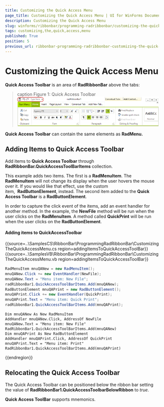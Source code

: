 ```yaml
---
title: Customizing the Quick Access Menu
page_title: Customizing the Quick Access Menu | UI for WinForms Documentation
description: Customizing the Quick Access Menu
slug: winforms/ribbonbar/programming-radribbonbar/customizing-the-quick-access-menu
tags: customizing,the,quick,access,menu
published: True
position: 5
previous_url: ribbonbar-programming-radribbonbar-customizing-the-quick-access-menu
---
```


# Customizing the Quick Access Menu

__Quick Access Toolbar__ is an area of __RadRibbonBar__ above the tabs:

>caption Figure 1: Quick Access Toolbar 
![ribbonbar-programming-radribbonbar-customizing-the-quick-access-menu 001](images/ribbonbar-programming-radribbonbar-customizing-the-quick-access-menu001.png)

__Quick Access Toolbar__ can contain the same elements as __RadMenu.__

## Adding Items to Quick Access Toolbar

Add items to __Quick Access Toolbar__ through __RadRibbonBar.QuickAccessToolBarItems__ collection.

This example adds two items. The first is a __RadMenuItem__. The __RadMenuItem__ will not change its display when the user hovers the mouse over it. If you would like that effect, use the custom  item,  __RadButtonElement__, instead. The second item added to the __Quick Access Toolbar__ is a __RadButtonElement__.

In order to capture the click event of the items, add an event handler for another method. In the example, the __NewFile__ method will be run when the user clicks on the __RadMenuItem__. A method called __QuickPrint__ will be run when the user clicks on the __RadButtonElement__.

#### Adding items to QuickAccessToolbar

{{source=..\SamplesCS\RibbonBar\ProgrammingRadRibbonBar\CustomizingTheQuickAccessMenu.cs region=addingItemsToQuickAccessToolBar}} 
{{source=..\SamplesVB\RibbonBar\ProgrammingRadRibbonBar\CustomizingTheQuickAccessMenu.vb region=addingItemsToQuickAccessToolBar}} 

````C#
RadMenuItem mnuQANew = new RadMenuItem();
mnuQANew.Click += new EventHandler(NewFile);
mnuQANew.Text = "Menu item: New File";
radRibbonBar1.QuickAccessToolBarItems.Add(mnuQANew);
RadButtonElement mnuQAPrint = new RadButtonElement();
mnuQAPrint.Click += new EventHandler(QuickPrint);
mnuQAPrint.Text = "Menu item: Quick Print";
radRibbonBar1.QuickAccessToolBarItems.Add(mnuQAPrint);

````
````VB.NET
Dim mnuQANew As New RadMenuItem
AddHandler mnuQANew.Click, AddressOf NewFile
mnuQANew.Text = "Menu item: New File"
RadRibbonBar1.QuickAccessToolBarItems.Add(mnuQANew)
Dim mnuQAPrint As New RadButtonElement
AddHandler mnuQAPrint.Click, AddressOf QuickPrint
mnuQAPrint.Text = "Menu item: Print"
RadRibbonBar1.QuickAccessToolBarItems.Add(mnuQAPrint)

````

{{endregion}}

## Relocating the Quick Access Toolbar

The Quick Access Toolbar can be positioned below the ribbon bar setting the value of __RadRibbonBar1.QuickAccessToolbarBelowRibbon__ to *true*.

__Quick Access ToolBar__ supports mnemonics.
